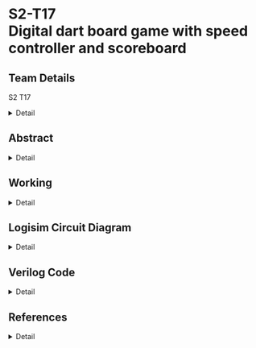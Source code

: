 # S2-T17 </br>Digital dart board game with speed controller and scoreboard
<!-- First Section -->
## Team Details
S2 T17
<details>
  <summary>Detail</summary>

  > Semester: 3rd Sem B. Tech. CSE

  > Section: S2

  > Member-1:Dev Chaudhari , 231CS221 ,devchaudhari.231cs221@nitk.edu.in

  > member-2:Himanshu Bande, 231CS225 ,himanshubande.231cs225@nitk.edu.in

  > Member-3:Aryan         , 231CS213 ,aryan.231cs213@nitk.edu.in
</details>

<!-- Second Section -->
## Abstract
<details>
  <summary>Detail</summary>
 1. Motivation: A dart board game is not only a fun way to pass the time but also serves
as an engaging tool to develop various skills in individuals. The implementation of a Finite
State Machine (FSM)1 in the digital dart game serves as a robust framework to manage the
various states of gameplay efficiently. This game emphasizes precision and timing, making
it an excellent way to enhance focus and hand-eye coordination2. Through this project, we
aim to create a digital version of the classic dart game using innovative digital circuits. By
incorporating features like speed control and a dynamic scoreboard, players can easily track
their scores while experiencing a customizable level of challenge as the game progresses. This
adaptability adds an exciting layer of suspense and engagement to each round!</br>
2. Problem Statement:</br>
• The system must accept input signals that accurately represent dart throws on a virtual
dartboard.</br>
• The dartboard must feature a sufficiently large number of distinct target regions, with
the bullseye being the most challenging to hit.</br>
• Additionally, the game should introduce variations to increase difficulty, ensuring a stim-
ulating experience for players.</br>
• The scoreboard must effectively record game points over a wide range, avoiding overflow
to accommodate prolonged game play .</br>
• The overall objective is to develop a digital dart game that is both entertaining and
capable of accommodating multiple players while providing an intuitive and responsive
game play experience.</br>
3. Features:</br>• The dartboard utilizes an input signal from a dart throw, represented as a time-varying
pointer that periodically navigates among four concentric target regions, illuminated by
LEDs to indicate the pointer’s position.</br>
• The scoreboard can accurately record at least 20 throws without risk of overflow, ensuring
comprehensive tracking of player performance.</br>
• The dartboard includes a variable speed controller, allowing players to adjust the speed
at which the pointer changes position, enhancing the challenge.</br>
• The game is designed for up to three players, promoting friendly competition and social
interaction.</br>
• Penalty will be imposed on the player if the throw time limit is exceeded.</br>
</details>

<!-- Third Section -->
## Working
<details>
  <summary>Detail</summary>

  > ![image](https://github.com/Devchaudhari1/S2-T17/blob/main/Digital%20dartboard%20game%20modularized.drawio.png)
</details>

<!-- Fourth Section -->
## Logisim Circuit Diagram
<details>
  <summary>Detail</summary>

  Working Instructions
  >![S2_T17](https://github.com/user-attachments/assets/907e8224-7826-4289-886b-4003ec9c9218)
  
Main Module

  >![S2_T17mainModule](https://github.com/user-attachments/assets/b9357933-9df0-4d41-a17d-bcc7260730eb)
  PRBS Flux Module
  >![S2_T17_PRBSflux](https://github.com/user-attachments/assets/a9527ad6-64ba-48e7-8829-2cc91ac879ce)
  
  Truth Table For Points Awarded Per Throw

  > ![S2_T17_truthtable](https://github.com/user-attachments/assets/e097b109-b863-4d5a-9b9c-c8e492875117)

   State Equations For Concentric Circles Lit By LEDs
  >![S2_T17_stateEquation](https://github.com/user-attachments/assets/e9f7804b-ed91-4b0f-a9e4-05b82f8c3b84)
  >![S2_T17_stateEquationfootnote](https://github.com/user-attachments/assets/9e5105a2-dda6-4ca2-baa4-bbf8127eefd0)


</details>

<!-- Fifth Section -->
## Verilog Code
<details>
  <summary>Detail</summary>
Verilog main module code :

module digital_dart_game (
    input clk,
    input reset,
    input throw_button,
    output [2:0] player_id,
    output [4:0] score_display,
    output [4:0] final_score
);

    wire [4:0] circle_points;  // Randomly generated points for each throw
    reg [4:0] player_score[0:2]; // Array to store total scores for Player 1, 2, 3
    reg [2:0] player_turn;      // Current player's turn (0 for Player 1, 1 for Player 2, 2 for Player 3)
    reg [2:0] throw_count;      // Throw count for each player
    reg [4:0] prbs;             // PRBS for generating random values

    // Random number generator using LFSR for circle points
    always @(posedge clk or posedge reset) begin
        if (reset)
            prbs <= 5'b10101;  // Initialize PRBS with a seed value
        else
            prbs <= {prbs[3:0], prbs[4] ^ prbs[2]};  // Generate new PRBS value
    end

    // Circle points assignment based on PRBS value using gates
    assign circle_points = (prbs[2:0] == 3'b000) ? 5 :
                           (prbs[2:0] == 3'b001) ? 4 :
                           (prbs[2:0] == 3'b010) ? 3 :
                           (prbs[2:0] == 3'b011) ? 2 :
                           (prbs[2:0] == 3'b100) ? 1 : 0;

    // Logic for scoring and changing turns using gates
    always @(posedge clk or posedge reset) begin
        if (reset) begin
            player_score[0] <= 0;
            player_score[1] <= 0;
            player_score[2] <= 0;
            player_turn <= 0;
            throw_count <= 0;
        end else if (throw_button) begin
            // Add points to the current player's score
            player_score[player_turn] <= player_score[player_turn] + circle_points;
            throw_count <= throw_count + 1;

            // Change player's turn after 5 throws
            if (throw_count == 4) begin
                throw_count <= 0;
                player_turn <= player_turn + 1;
            end

            // Reset to Player 1 after Player 3's turn
            if (player_turn == 3)
                player_turn <= 0;
        end
    end

    // Calculate the final score as the sum of all player scores
    wire [4:0] sum1, sum2, total_score;
    assign sum1 = player_score[0] + player_score[1]; // Sum of scores of Player 1 and Player 2
    assign sum2 = sum1 + player_score[2];            // Sum of Player 1, Player 2, and Player 3
    assign total_score = (sum2 > 0) ? sum2 : 1;      // Ensure non-zero final score if sum is zero

    // Assign output signals
    assign player_id = player_turn + 1;
    assign score_display = player_score[player_turn];
    assign final_score = total_score;

endmodule


 Verilog testbench code 

`include "S2_T17.v"
module tb_digital_dart_game;
    reg clk;
    reg reset;
    reg throw_button;
    wire [2:0] player_id;
    wire [4:0] score_display;
    wire [4:0] final_score;

    // Instantiate the game module
    digital_dart_game uut (
        .clk(clk),
        .reset(reset),
        .throw_button(throw_button),
        .player_id(player_id),
        .score_display(score_display),
        .final_score(final_score)
    );

    // Clock generation
    initial begin
        clk = 0;
        forever #5 clk = ~clk; // 10 time units period
    end

    // Simulation logic
    initial begin
        // Reset and initialize
        reset = 1;
        throw_button = 0;
        #10 reset = 0;

        // Simulate throws for each player
        repeat (3) begin
            for (integer i = 0; i < 5; i = i + 1) begin
                throw_button = 1;
                #10 throw_button = 0;
                #20;
            end
        end

        // End simulation
        #100;
        $finish;
    end

    // Monitor the outputs
    initial begin
        $monitor("Time: %0t | Player ID: %0d | Player Score: %0d | Final Score: %0d",
                 $time, player_id, score_display, final_score);
    end
endmodule
</details>


<!--Sixth Section-->
## References
<details>
 <summary>Detail</summary>

1. [Digital anti-windup PI controllers for variable-speed motor drives using FPGA and stochastic theory](https://ieeexplore.ieee.org/document/1640711) by Zhang, Dai; Li, Hui; Collins, Emmanuel G. Published in *IEEE Transactions on Power Electronics*, Volume 21, Issue 5, Pages 1496–1501, Year 2006.

2. [Real-time digital hardware simulation of power electronics and drives](https://ieeexplore.ieee.org/document/4130508) by Parma, Gustavo G; Dinavahi, Venkata. Published in *IEEE Transactions on Power Delivery*, Volume 22, Issue 2, Pages 1235–1246, Year 2007.
</details>
